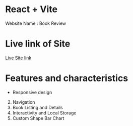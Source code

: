 # React + Vite


Website Name : Book Review
# Live link of Site
[Live Site link](https://lucky-speculoos-49ef5d.netlify.app/)
# Features and characteristics
* Responsive design
2. Navigation
3. Book Listing and Details
4. Interactivity and Local Storage
5. Custom Shape Bar Chart